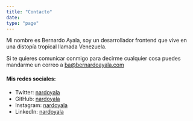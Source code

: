 ```yaml
---
title: "Contacto"
date:
type: "page"
---
```


Mi nombre es Bernardo Ayala, soy un desarrollador frontend que vive en una distopía tropical llamada Venezuela.

Si te quieres comunicar conmigo para decirme cualquier cosa puedes mandarme un correo a ba@bernardoayala.com

#### Mis redes sociales:
- Twitter: [nardoyala](https://twitter.com/nardoyala)
- GitHub: [nardoyala](https://github.com/nardoyala)
- Instagram: [nardoyala](https://instagram.com/nardoyala)
- LinkedIn: [nardoyala](https://www.linkedin.com/in/nardoyala/)